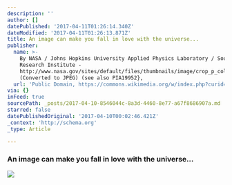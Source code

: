 ```yaml
---
description: ''
author: []
datePublished: '2017-04-11T01:26:14.340Z'
dateModified: '2017-04-11T01:26:13.871Z'
title: An image can make you fall in love with the universe...
publisher:
  name: >-
    By NASA / Johns Hopkins University Applied Physics Laboratory / Southwest
    Research Institute -
    http://www.nasa.gov/sites/default/files/thumbnails/image/crop_p_color2_enhanced_release.png
    (Converted to JPEG) (see also PIA19952}, 
  url: 'Public Domain, https://commons.wikimedia.org/w/index.php?curid=41837276'
via: {}
inFeed: true
sourcePath: _posts/2017-04-10-8546044c-8a3d-4460-8e77-a67f8686907a.md
starred: false
datePublishedOriginal: '2017-04-10T00:02:46.421Z'
_context: 'http://schema.org'
_type: Article

---
```

### An image can make you fall in love with the universe...
![](https://s3-us-west-2.amazonaws.com/the-grid-img/p/0ca4320636a1d29519dd0e041da776cacd8bb7e6.jpg)